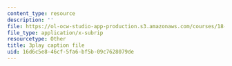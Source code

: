 ```yaml
---
content_type: resource
description: ''
file: https://ol-ocw-studio-app-production.s3.amazonaws.com/courses/18-065-matrix-methods-in-data-analysis-signal-processing-and-machine-learning-spring-2018/16d6c5e846cf5fa6bf5b09c7628079de_Cx5Z-OslNWE.vtt
file_type: application/x-subrip
resourcetype: Other
title: 3play caption file
uid: 16d6c5e8-46cf-5fa6-bf5b-09c7628079de
---
```


